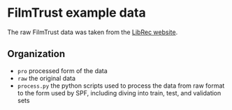 # FilmTrust example data

The raw FilmTrust data was taken from the [LibRec website](http://www.librec.net/datasets.html#filmtrust).

## Organization

- `pro` processed form of the data
- `raw` the original data
- `process.py` the python scripts used to process the data from raw format to the form used by SPF, including diving into train, test, and validation sets
